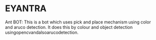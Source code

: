 # EYANTRA
Ant BOT: This is a bot which uses pick and place  mechanism using color and aruco detection. It does this by colour and object detection usingopencvandalsoarucodetection.
